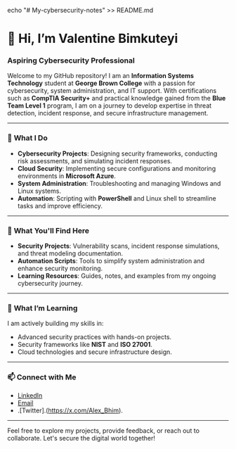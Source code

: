 echo "# My-cybersecurity-notes" >> README.md
# 👋 Hi, I’m **Valentine Bimkuteyi**

### Aspiring Cybersecurity Professional  

Welcome to my GitHub repository! I am an **Information Systems Technology** student at **George Brown College** with a passion for cybersecurity, system administration, and IT support. With certifications such as **CompTIA Security+** and practical knowledge gained from the **Blue Team Level 1** program, I am on a journey to develop expertise in threat detection, incident response, and secure infrastructure management.  

---

### 🔧 **What I Do**  
- **Cybersecurity Projects**: Designing security frameworks, conducting risk assessments, and simulating incident responses.  
- **Cloud Security**: Implementing secure configurations and monitoring environments in **Microsoft Azure**.  
- **System Administration**: Troubleshooting and managing Windows and Linux systems.  
- **Automation**: Scripting with **PowerShell** and Linux shell to streamline tasks and improve efficiency.  

---

### 📂 **What You'll Find Here**  
- **Security Projects**: Vulnerability scans, incident response simulations, and threat modeling documentation.  
- **Automation Scripts**: Tools to simplify system administration and enhance security monitoring.  
- **Learning Resources**: Guides, notes, and examples from my ongoing cybersecurity journey.  

---

### 🌱 **What I’m Learning**  
I am actively building my skills in:  
- Advanced security practices with hands-on projects.  
- Security frameworks like **NIST** and **ISO 27001**.  
- Cloud technologies and secure infrastructure design.  

---

### 📫 **Connect with Me**  
- [LinkedIn](http://linkedin.com/in/valentine-bimkuteyi-893238232)  
- [Email](mailto:bimkuteyib@gmail.com)  
- .[Twitter].(https://x.com/Alex_Bhim).
---

Feel free to explore my projects, provide feedback, or reach out to collaborate. Let's secure the digital world together!  
